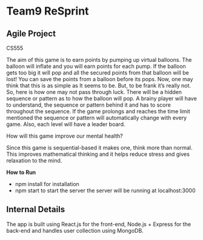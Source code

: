 # Team9 ReSprint
## Agile Project 
CS555 

The aim of this game is to earn points by pumping up virtual balloons. The balloon will inflate
and you will earn points for each pump. If the balloon gets too big it will pop and all the
secured points from that balloon will be lost! You can save the points from a balloon before
its pops.
Now, one may think that this is as simple as It seems to be. But, to be frank it’s really not.
So, here is how one may not pass through luck.
There will be a hidden sequence or pattern as to how the balloon will pop.
A brainy player will have to understand, the sequence or pattern behind it and has to score
throughout the sequence. If the game prolongs and reaches the time limit mentioned the
sequence or pattern will automatically change with every game. Also, each level will have a
leader board.

How will this game improve our mental health?

Since this game is sequential-based it makes one, think more than normal. This improves
mathematical thinking and it helps reduce stress and gives relaxation to the mind.


**How to Run**
- npm install for installation
- npm start to start the server the server will be running at localhost:3000

## Internal Details
The app is built using React.js for the front-end, Node.js + Express for the back-end and handles user collection using MongoDB.
